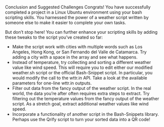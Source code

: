 

Conclusion and Suggested Challenges
Congrats! You have successfully completed a project in a Linux Ubuntu environment using your bash scripting skills. You harnessed the power of a weather script written by someone else to make it easier to complete your own tasks.

But don’t stop here! You can further enhance your scripting skills by adding these tweaks to the script you’ve created so far:

- Make the script work with cities with multiple words such as Los Angeles, Hong Kong, or San Fernando del Valle de Catamarca. Try adding a city with a space in the array and see what happens.
- Instead of temperature, try collecting and sorting a different weather value like wind speed. This will require you to edit either our modified weather.sh script or the official Bash-Snippet script. In particular, you would modify the call to the wttr.in API. Take a look at the available parameters for one-line wttr.in outputs.
- Filter out data from the fancy output of the weather script. In the real world, the data you’re after often requires extra steps to extract. Try filtering out the temperature values from the fancy output of the weather script. As a stretch goal, extract additional weather values like wind speed.
- Incorporate a functionality of another script in the Bash-Snippets library. Perhaps use the Qrify script to turn your sorted data into a QR code!
